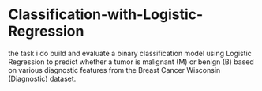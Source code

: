 # Classification-with-Logistic-Regression
the task i do build and evaluate a binary classification model using Logistic Regression to predict whether a tumor is malignant (M) or benign (B) based on various diagnostic features from the Breast Cancer Wisconsin (Diagnostic) dataset.

